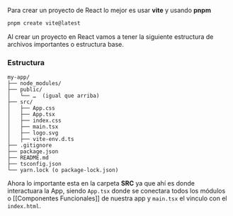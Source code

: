 Para crear un proyecto de React lo mejor es usar **vite** y usando **pnpm**

```bash
pnpm create vite@latest
```

Al crear un proyecto en React vamos a tener la siguiente estructura de archivos importantes o estructura base.
### Estructura
```
my-app/
├── node_modules/
├── public/
│   └── …  (igual que arriba)
├── src/
│   ├── App.css
│   ├── App.tsx
│   ├── index.css
│   ├── main.tsx
│   ├── logo.svg
│   ├── vite-env.d.ts
├── .gitignore
├── package.json
├── README.md
├── tsconfig.json
└── yarn.lock (o package‑lock.json)
```

Ahora lo importante esta en la carpeta **SRC** ya que ahí es donde interactuara la App, siendo `App.tsx` donde se conectara todos los módulos o [[Componentes Funcionales]] de nuestra app y `main.tsx` el vinculo con el `index.html`.